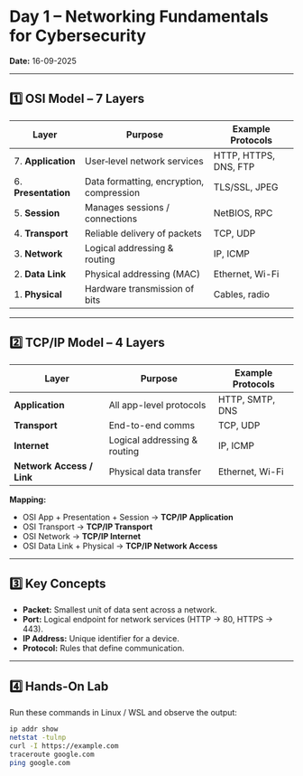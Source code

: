 # Day 1 – Networking Fundamentals for Cybersecurity
**Date:** 16-09-2025  

---

## 1️⃣ OSI Model – 7 Layers

| Layer | Purpose | Example Protocols |
|------|---------|--------------------|
| 7. **Application** | User‐level network services | HTTP, HTTPS, DNS, FTP |
| 6. **Presentation** | Data formatting, encryption, compression | TLS/SSL, JPEG |
| 5. **Session** | Manages sessions / connections | NetBIOS, RPC |
| 4. **Transport** | Reliable delivery of packets | TCP, UDP |
| 3. **Network** | Logical addressing & routing | IP, ICMP |
| 2. **Data Link** | Physical addressing (MAC) | Ethernet, Wi-Fi |
| 1. **Physical** | Hardware transmission of bits | Cables, radio |

---

## 2️⃣ TCP/IP Model – 4 Layers

| Layer | Purpose | Example Protocols |
|------|---------|--------------------|
| **Application** | All app-level protocols | HTTP, SMTP, DNS |
| **Transport** | End-to-end comms | TCP, UDP |
| **Internet** | Logical addressing & routing | IP, ICMP |
| **Network Access / Link** | Physical data transfer | Ethernet, Wi-Fi |

**Mapping:**  
- OSI App + Presentation + Session → **TCP/IP Application**  
- OSI Transport → **TCP/IP Transport**  
- OSI Network → **TCP/IP Internet**  
- OSI Data Link + Physical → **TCP/IP Network Access**

---

## 3️⃣ Key Concepts
- **Packet:** Smallest unit of data sent across a network.
- **Port:** Logical endpoint for network services (HTTP → 80, HTTPS → 443).
- **IP Address:** Unique identifier for a device.
- **Protocol:** Rules that define communication.

---

## 4️⃣ Hands-On Lab

Run these commands in Linux / WSL and observe the output:
```bash
ip addr show
netstat -tulnp
curl -I https://example.com
traceroute google.com
ping google.com

